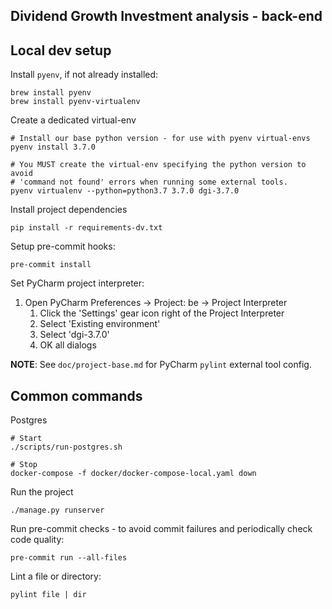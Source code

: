 ## Dividend Growth Investment analysis - back-end

## Local dev setup

Install `pyenv`, if not already installed:

```
brew install pyenv
brew install pyenv-virtualenv
```

Create a dedicated virtual-env

```
# Install our base python version - for use with pyenv virtual-envs
pyenv install 3.7.0

# You MUST create the virtual-env specifying the python version to avoid
# 'command not found' errors when running some external tools.
pyenv virtualenv --python=python3.7 3.7.0 dgi-3.7.0
```

Install project dependencies

```
pip install -r requirements-dv.txt
```

Setup pre-commit hooks:

```
pre-commit install
```

Set PyCharm project interpreter:

1. Open PyCharm Preferences -> Project: be -> Project Interpreter
    1. Click the 'Settings' gear icon right of the Project Interpreter
    1. Select 'Existing environment'
    1. Select 'dgi-3.7.0'
    1. OK all dialogs


**NOTE**: See `doc/project-base.md` for PyCharm `pylint` external tool config.

## Common commands

Postgres

```
# Start
./scripts/run-postgres.sh

# Stop
docker-compose -f docker/docker-compose-local.yaml down
```

Run the project

```
./manage.py runserver
```

Run pre-commit checks - to avoid commit failures and periodically check code quality:

```
pre-commit run --all-files
```

Lint a file or directory:

```
pylint file | dir
```
